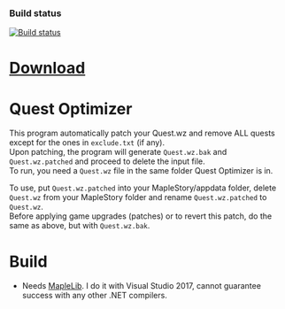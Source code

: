 ### Build status
[![Build status](https://ci.appveyor.com/api/projects/status/xoo7yvp9yco9rl2m?svg=true)](https://ci.appveyor.com/project/shavitush/quest-optimizer)

# [Download](https://github.com/shavitush/quest_optimizer/releases/latest)

# Quest Optimizer
This program automatically patch your Quest.wz and remove ALL quests except for the ones in `exclude.txt` (if any).  
Upon patching, the program will generate `Quest.wz.bak` and `Quest.wz.patched` and proceed to delete the input file.  
To run, you need a `Quest.wz` file in the same folder Quest Optimizer is in.

To use, put `Quest.wz.patched` into your MapleStory/appdata folder, delete `Quest.wz` from your MapleStory folder and rename `Quest.wz.patched` to `Quest.wz`.  
Before applying game upgrades (patches) or to revert this patch, do the same as above, but with `Quest.wz.bak`.

# Build
- Needs [MapleLib](https://github.com/haha01haha01/MapleLib). I do it with Visual Studio 2017, cannot guarantee success with any other .NET compilers.